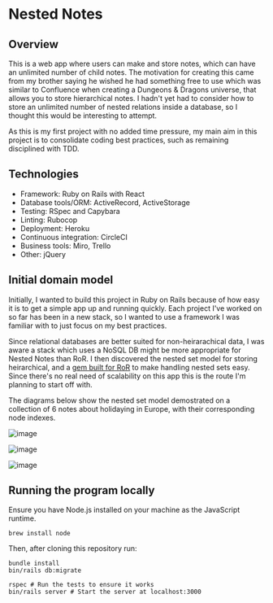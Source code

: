 # Nested Notes

## Overview

This is a web app where users can make and store notes, which can have an unlimited number of child notes. The motivation for creating this came from my brother saying he wished he had something free to use which was similar to Confluence when creating a Dungeons & Dragons universe, that allows you to store hierarchical notes. I hadn't yet had to consider how to store an unlimited number of nested relations inside a database, so I thought this would be interesting to attempt.

As this is my first project with no added time pressure, my main aim in this project is to consolidate coding best practices, such as remaining disciplined with TDD.

## Technologies

- Framework: Ruby on Rails with React
- Database tools/ORM: ActiveRecord, ActiveStorage
- Testing: RSpec and Capybara
- Linting: Rubocop
- Deployment: Heroku
- Continuous integration: CircleCI
- Business tools: Miro, Trello
- Other: jQuery

## Initial domain model

Initially, I wanted to build this project in Ruby on Rails because of how easy it is to get a simple app up and running quickly. Each project I've worked on so far has been in a new stack, so I wanted to use a framework I was familiar with to just focus on my best practices.

Since relational databases are better suited for non-heirarachical data, I was aware a stack which uses a NoSQL DB might be more appropriate for Nested Notes than RoR. I then discovered the nested set model for storing heirarchical, and a [gem built for RoR](https://github.com/collectiveidea/awesome_nested_set) to make handling nested sets easy. Since there's no real need of scalability on this app this is the route I'm planning to start off with.

The diagrams below show the nested set model demostrated on a collection of 6 notes about holidaying in Europe, with their corresponding node indexes.

![image](https://user-images.githubusercontent.com/83607124/139241901-9397c7ed-bd8e-46a9-827f-f0cd45af1860.png)

![image](https://user-images.githubusercontent.com/83607124/139241972-d74d9dc0-9c1a-4298-bab7-e2a93d0a919a.png)

![image](https://user-images.githubusercontent.com/83607124/139245647-f9d2cff6-3023-47fd-91d7-1cdb03caa169.png)


## Running the program locally

Ensure you have Node.js installed on your machine as the JavaScript runtime. 


```
brew install node
```

Then, after cloning this repository run:

```
bundle install
bin/rails db:migrate

rspec # Run the tests to ensure it works
bin/rails server # Start the server at localhost:3000
```
